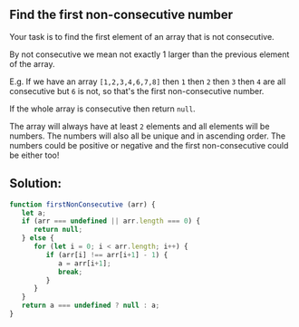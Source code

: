
## Find the first non-consecutive number

Your task is to find the first element of an array that is not consecutive.

By not consecutive we mean not exactly 1 larger than the previous element of the array.

E.g. If we have an array `[1,2,3,4,6,7,8]` then `1` then `2` then `3` then `4` are all consecutive but `6` is not, so that's the first non-consecutive number.

If the whole array is consecutive then return `null`.

The array will always have at least `2` elements and all elements will be numbers. The numbers will also all be unique and in ascending order. The numbers could be positive or negative and the first non-consecutive could be either too!


## Solution:

```javascript
function firstNonConsecutive (arr) {
   let a;
   if (arr === undefined || arr.length === 0) {
      return null;
   } else {
      for (let i = 0; i < arr.length; i++) {
         if (arr[i] !== arr[i+1] - 1) {
            a = arr[i+1];
            break;
         }
      }
   }
   return a === undefined ? null : a;
}
```


